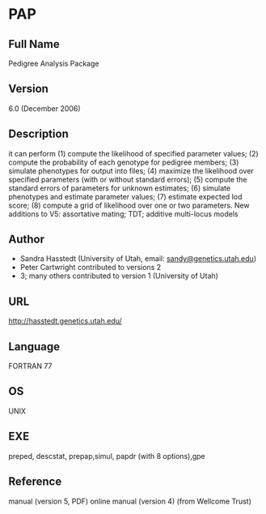 # PAP

## Full Name
Pedigree Analysis Package

## Version
6.0 (December 2006)

## Description
it can perform (1) compute the likelihood of specified parameter values; (2) compute the probability of each genotype for pedigree members; (3) simulate phenotypes for output into files; (4) maximize the likelihood over specified parameters (with or without standard errors); (5) compute the standard errors of parameters for unknown estimates; (6) simulate phenotypes and estimate parameter values; (7) estimate expected lod score; (8) compute a grid of likelihood over one or two parameters. New additions to V5: assortative mating; TDT; additive multi-locus models

## Author
* Sandra Hasstedt (University of Utah, email: sandy@genetics.utah.edu)
* Peter Cartwright contributed to versions 2
* 3; many others contributed to version 1 (University of Utah)

## URL
http://hasstedt.genetics.utah.edu/

## Language
FORTRAN 77

## OS
UNIX

## EXE
preped, descstat, prepap,simul, papdr (with 8 options),gpe

## Reference
manual (version 5, PDF) online manual (version 4) (from Wellcome Trust)
